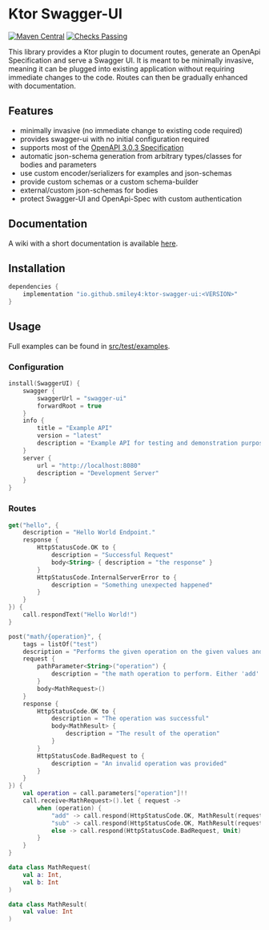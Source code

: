 # Ktor Swagger-UI

[![Maven Central](https://maven-badges.herokuapp.com/maven-central/io.github.smiley4/ktor-swagger-ui/badge.svg)](https://maven-badges.herokuapp.com/maven-central/io.github.smiley4/ktor-swagger-ui)
[![Checks Passing](https://github.com/SMILEY4/ktor-swagger-ui/actions/workflows/checks.yml/badge.svg?branch=develop)](https://github.com/SMILEY4/ktor-swagger-ui/actions/workflows/checks.yml)


This library provides a Ktor plugin to document routes, generate an OpenApi Specification and serve a Swagger UI. It is meant to be  minimally invasive, meaning it can be plugged into existing application without requiring immediate changes to the code. Routes can then be gradually enhanced with documentation.


## Features

- minimally invasive (no immediate change to existing code required)
- provides swagger-ui with no initial configuration required
- supports most of the [OpenAPI 3.0.3 Specification](https://swagger.io/specification/)
- automatic json-schema generation from arbitrary types/classes for bodies and parameters
- use custom encoder/serializers for examples and json-schemas
- provide custom schemas or a custom schema-builder
- external/custom json-schemas for bodies
- protect Swagger-UI and OpenApi-Spec with custom authentication


## Documentation

A wiki with a short documentation is available [here](https://github.com/SMILEY4/ktor-swagger-ui/wiki).


## Installation

```kotlin
dependencies {
    implementation "io.github.smiley4:ktor-swagger-ui:<VERSION>"
}
```

## Usage
Full examples can be found in [src/test/examples](https://github.com/SMILEY4/ktor-swagger-ui/tree/develop/src/test/kotlin/io/github/smiley4/ktorswaggerui/examples).
### Configuration
```kotlin
install(SwaggerUI) {
    swagger {
        swaggerUrl = "swagger-ui"
        forwardRoot = true
    }
    info {
        title = "Example API"
        version = "latest"
        description = "Example API for testing and demonstration purposes."
    }
    server {
        url = "http://localhost:8080"
        description = "Development Server"
    }
}
```
### Routes
```kotlin
get("hello", {
    description = "Hello World Endpoint."
    response {
        HttpStatusCode.OK to {
            description = "Successful Request"
            body<String> { description = "the response" }
        }
        HttpStatusCode.InternalServerError to {
            description = "Something unexpected happened"
        }
    }
}) {
    call.respondText("Hello World!")
}
```

```kotlin
post("math/{operation}", {
    tags = listOf("test")
    description = "Performs the given operation on the given values and returns the result"
    request {
        pathParameter<String>("operation") {
            description = "the math operation to perform. Either 'add' or 'sub'"
        }
        body<MathRequest>()
    }
    response {
        HttpStatusCode.OK to {
            description = "The operation was successful"
            body<MathResult> {
                description = "The result of the operation"
            }
        }
        HttpStatusCode.BadRequest to {
            description = "An invalid operation was provided"
        }
    }
}) {
    val operation = call.parameters["operation"]!!
    call.receive<MathRequest>().let { request ->
        when (operation) {
            "add" -> call.respond(HttpStatusCode.OK, MathResult(request.a + request.b))
            "sub" -> call.respond(HttpStatusCode.OK, MathResult(request.a - request.b))
            else -> call.respond(HttpStatusCode.BadRequest, Unit)
        }
    }
}

data class MathRequest(
    val a: Int,
    val b: Int
)

data class MathResult(
    val value: Int
)
```

